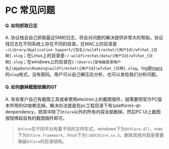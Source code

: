 # PC 常见问题

#### Q. 如何抓取日志
A. 协议栈会自己抓取最近5M的日志，将会对问题的解决提供非常大的帮助。协议栈日志在不同系统上存在不同的目录。在MAC上的目录是```~/Library/Application Support/{包名}/wildfirechat/{用户Id}/wfchat_{日期}.xlog```；在Linux上的目录是```~/.wildfirechat/data/{用户Id}/wfchat_{日期}.xlog```；在windows上的目录在```C:\Users\{登电脑登录用户名}\AppData\Roaming\wildfirechat\{用户Id}\wfchat_{日期}.xlog```。log是[mars](https://github.com/Tencent/mars)的```xlog```格式，没有密码。用户可以自己解压后分析，也可以发给我们分析问题。

#### Q. 如何删掉截图依赖的QT
A. 有些客户自己有截图工具或者使用electron上的截图插件，就需要把官方PC版本所带的Qt依赖去掉。解决办法就是在pc工程目录下有{platform}-qt-denpendency，把其中除了```QtCore```以外的所有内容全部删掉。然后PC UI上截图按钮唤起自有的截图插件即可。
> ```QtCore```在不同平台有着不同的文件形式，windows下为```Qt5Core.dll```，mac下为```QtCore.framework```，linux下为```libQt5Core.so.5```。删除其他内容是需要保留```QtCore```的目录结构。
